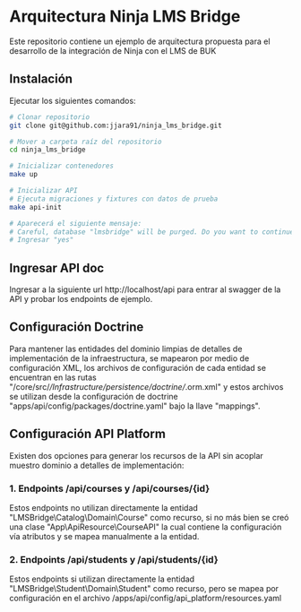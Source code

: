 # Arquitectura Ninja LMS Bridge

Este repositorio contiene un ejemplo de arquitectura propuesta para el desarrollo de la integración de Ninja con el LMS de BUK

## Instalación
Ejecutar los siguientes comandos:

```bash
# Clonar repositorio
git clone git@github.com:jjara91/ninja_lms_bridge.git

# Mover a carpeta raíz del repositorio
cd ninja_lms_bridge

# Inicializar contenedores
make up

# Inicializar API
# Ejecuta migraciones y fixtures con datos de prueba
make api-init

# Aparecerá el siguiente mensaje:
# Careful, database "lmsbridge" will be purged. Do you want to continue? (yes/no)
# Ingresar "yes"
```

## Ingresar API doc
Ingresar a la siguiente url http://localhost/api para entrar al swagger de la API y probar los endpoints de ejemplo.

## Configuración Doctrine
Para mantener las entidades del dominio limpias de detalles de implementación de la infraestructura, se mapearon por medio
de configuración XML, los archivos de configuración de cada entidad se encuentran en las rutas "/core/src/*/Infrastructure/persistence/doctrine/*.orm.xml"
y estos archivos se utilizan desde la configuración de doctrine "apps/api/config/packages/doctrine.yaml" bajo la llave "mappings".

## Configuración API Platform
Existen dos opciones para generar los recursos de la API sin acoplar muestro dominio a detalles de implementación:

### 1. Endpoints /api/courses y /api/courses/{id}
Estos endpoints no utilizan directamente la entidad "LMSBridge\Catalog\Domain\Course" como recurso, si no más bien se creó
una clase "App\ApiResource\CourseAPI" la cual contiene la configuración vía atributos y se mapea manualmente a la entidad.

### 2. Endpoints /api/students y /api/students/{id}
Estos endpoints si utilizan directamente la entidad "LMSBridge\Student\Domain\Student" como recurso, pero se mapea por
configuración en el archivo /apps/api/config/api_platform/resources.yaml